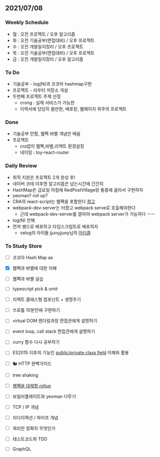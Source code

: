 ## 2021/07/08
### Weekly Schedule
  - 월 : 오전 프로젝트 / 오후 알고리즘
  - 화 : 오전 기술공부(면접대비) / 오후 프로젝트
  - 수 : 오전 개발일지정리 / 오후 프로젝트
  - 목 : 오전 기술공부(면접대비) / 오후 프로젝트
  - 금 : 오전 개발일지정리 / 오후 알고리즘
### To Do
- 기술공부 - log(N)과 코코아 hashmap구현
- 프로젝트 - 라우터 저장소 개설
- 두번째 프로젝트 주제 선정
  - crong : 실제 서비스가 가능한
  - 이력서에 당당히 쓸만한, 배포된, 웹페이지 위주의 프로젝트
### Done
- 기술공부 안함, 웹팩 바벨 개념만 배움
- 프로젝트
  - cra없이 웹팩,바벨,리액트 환경설정
  - 네이밍 : toy-react-router
### Daily Review
- 취직 지원은 프로젝트 2개 완성 후!
- 네이버 코테 이후엔 알고리즘은 남는시간에 간간히
- HashMap은 금요일 아침에 RedPostVillage랑 둘중에 골라서 구현하자
- yeoman? roll up?
- CRA의 react-script는 웹팩을 포함한다 [참고](https://velog.io/@rlaqltmxm/create-react-app-%EC%82%B4%ED%8E%B4%EB%B3%B4%EA%B8%B0)
- webpack-dev-server는 터졌고 webpack serve로 호출해야한다
  - 근데 webpack-dev-server를 깔아야 webpack server가 가능하다 ㅡㅡ
- log(N) 안해
- 먼저 쌩으로 배포하고 타입스크립트로 배포하자
  - velog의 아이돌 jjunyjjuny님의 [아티클](https://velog.io/@jjunyjjuny/NPM-TypeScript-React%EB%A1%9C-%EC%A0%9C%EC%9E%91%ED%95%9C-Component-Library-%EB%B0%B0%ED%8F%AC%ED%95%98%EA%B8%B0)
### To Study Store
  - [ ] 코코아 Hash Map as
  - [X] 웹팩과 바벨에 대한 이해
  - [ ] 웹팩과 바벨 실습
  - [ ] typescript pick & omit
  - [ ] 리액트 클래스형 컴포넌트 + 생명주기
  - [ ] 쓰로틀 10분안에 구현하기
  - [ ] virtual DOM 렌더링과정 면접관에게 설명하기
  - [ ] event loop, call stack 면접관에게 설명하기
  - [ ] curry 함수 다시 공부하기
  - [ ] ES2015 이후의 기능인 [public/private class field](https://github.com/tc39/proposal-class-fields) 이해와 활용
  - [ ] 🐿️ HTTP 완벽가이드
  - [ ] tree shaking
  - [ ] [웹팩을 대체할 rollup](https://medium.com/naver-fe-platform/webpack%EC%97%90%EC%84%9C-rollup%EC%A0%84%ED%99%98%EA%B8%B0-137dc45cbc38)
  - [ ] 보일러플레이트와 yeoman 다루기
  - [ ] TCP / IP 개념
  - [ ] 리다이렉션 / 파이프 개념
  - [ ] 쿼리란 정확히 무엇인가
  - [ ] 테스트코드와 TDD
  - [ ] GraphQL


